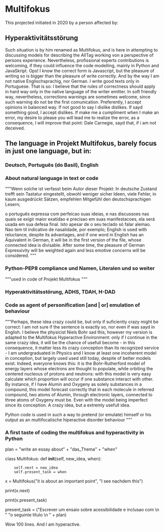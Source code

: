 # Multifokus
This projected initiated in 2020 by a person affected by:

## Hyperaktivitätsstörung

Such situation is by him renamed as Multifokus, and is here in 
attempting to discussing models for describing the AllTag 
working von a perspective of persons experience. Nevertheless,
profissional experts contributions is welcoming, if they 
could influence the code modelling, mainly in Python and 
JavaSkript. Ops! I know the correct form is Javascript, but 
the pleasure of writing so is bigger than the pleasure of 
write correctly. And by the way I am not native 
Englischsprachig, nor German. I write good texts only in 
Portuguese. That is so: I believe that the rules of 
correctness should apply in hard way only in the native 
language of the writer emitter. In soft friendly way, 
nevertheless, corrections warnings are sometimes welcome, 
since such warning do not be the first comunication. 
Preferently, I accept opinions in balanced way. If not good 
to say I dislike dislikes. If sayd something good, I accept 
dislikes. If make me a cumpliment when I make an error, my 
desire to please you will lead me to realize the error, as a 
consequence, I will improve that point: Dale Carnegie, sayd 
that, if i am not deceived.
 
## The language in Projekt Multifokus, barely focus in just one language, but in:

### Deutsch, Português (do Basil), English

### About natural language in text or code

"""Wenn solche ist verfasst beim Autor dieser Projekt:
In deutsche Zustand trefft sein Tastatur eingestellt, 
obwohl weniger sicher Ideen, viele Fehler, in kaum ausgedrückt Sätzen, empfehlen 
Mitgefühl den deutschsprachigen Lesern;

o português expressa com perfeicao suas ideias, e nas discussoes nas quais se exigir
maior exatidao e precisao em suas manifestacoes, ela será usada em sua defesa final.
Isto apesar de o seu teclado só falar alemao. Nao tem til indicativo de nasalidade,
por exemplo;
English is used with reluctance, despite its advantages, and if one word in English
has an Äquivalent in German, it will be in the first version of the file, whose
connected idea is divisable. After some time, the pleasure of German Expressivity
will be weighted again and less emotive concerns will be considered.
"""

### Python-PEP8 compliance und Namen, Literalen und so weiter

"""used in code of Projekt Multifokus
"""

### Hyperaktivitätsstörung, ADHS, TDAH, H-DAD

### Code as agent of personification [and | or] emulation of behaviour

"""Perhaps, these idea crazy could be, but only if suficiently crazy might be
correct: I am not sure if the sentence is exactly so, nor even if was sayd in English.
I believe the physicist Niels Bohr sad this, however my version is adapted
to the Multifokus Hyperactive Environment: only if I continue in the same crazy idea,
it will be the chance of usefull become - in this consequence, it matter less its
crazy conception than its recognized service - I am undergraduated in Physics and
I know at least one incoherent model in conception, but largely used used still today,
despite of better models exist. Indeed, everyone knows this: it is the Bohr-Rutherford
model of energy layers whose electrons are thought to populate, while orbiting the
centered nucleous of protons and neutrons: with this model is very easy calculate which
proportion will occur if one substance interact with other. By instance, if I have
Alumin and Oxygeny as solely substances in a compound, this model forecast correctly
that in each molecule in referred compound, two atoms of Alumin, through electronic
layers, connected to three atoms of Oxygeny must be. Even with the model being
imperfect since its conception. A crazy idea, but a extremly usefull idea. 

Python code is used in such a way to pretend (or emulate) himself or his output as an
multifocalische hiperactive disorder behaviour
"""

### A first taste of coding the multifokus and hyperactivity in Python

plan = "write an essay about" + "das_Thema" + "when"

class Multifokus:
    def __init__(self, new_idea, when):

        self.next = new_idea
        self.present_task = when
        
x = Multifokus("it is about an important point", "I see nachdem this")

print(x.next)

print(x.present_task)
    
present_task = ("Escrever um ensaio sobre acessibilidade e inclusao com \n "
                "o seguinte título \n " + plan)
                
Wow 100 lines. And I am hyperactive.




